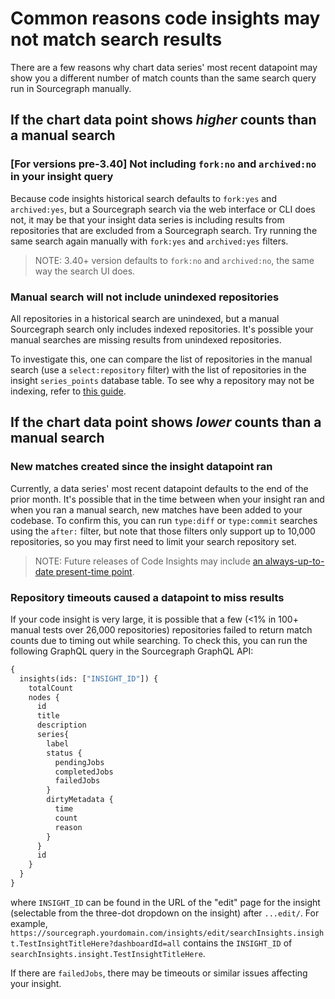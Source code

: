 # Common reasons code insights may not match search results

There are a few reasons why chart data series' most recent datapoint may show you a different number of match counts than the same search query run in Sourcegraph manually. 

## If the chart data point shows *higher* counts than a manual search

### [For versions pre-3.40] Not including `fork:no` and `archived:no` in your insight query

Because code insights historical search defaults to `fork:yes` and `archived:yes`, but a Sourcegraph search via the web interface or CLI does not, it may be that your insight data series is including results from repositories that are excluded from a Sourcegraph search. Try running the same search again manually with `fork:yes` and `archived:yes` filters. 

> NOTE: 3.40+ version defaults to `fork:no` and `archived:no`, the same way the search UI does.

### Manual search will not include unindexed repositories

All repositories in a historical search are unindexed, but a manual Sourcegraph search only includes indexed repositories. It's possible your manual searches are missing results from unindexed repositories. 

To investigate this, one can compare the list of repositories in the manual search (use a `select:repository` filter) with the list of repositories in the insight `series_points` database table. To see why a repository may not be indexing, refer to [this guide](../../admin/troubleshooting.md#sourcegraph-is-not-returning-results-from-a-repository-unless-repo-is-included). 

## If the chart data point shows *lower* counts than a manual search 

### New matches created since the insight datapoint ran

Currently, a data series' most recent datapoint defaults to the end of the prior month. It's possible that in the time between when your insight ran and when you ran a manual search, new matches have been added to your codebase. To confirm this, you can run `type:diff` or `type:commit` searches using the `after:` filter, but note that those filters only support up to 10,000 repositories, so you may first need to limit your search repository set. 

> NOTE: Future releases of Code Insights may include [an always-up-to-date present-time point](https://github.com/sourcegraph/sourcegraph/issues/24186).

### Repository timeouts caused a datapoint to miss results

If your code insight is very large, it is possible that a few (\<1% in 100+ manual tests over 26,000 repositories) repositories failed to return match counts due to timing out while searching. To check this, you can run the following GraphQL query in the Sourcegraph GraphQL API: 
```graphql
{
  insights(ids: ["INSIGHT_ID"]) {
    totalCount
    nodes {
      id
      title
      description
      series{
        label
        status {
          pendingJobs
          completedJobs
          failedJobs
        }
        dirtyMetadata {
          time
          count
          reason
        }
      }
      id
    }
  }
}
```

where `INSIGHT_ID` can be found in the URL of the "edit" page for the insight (selectable from the three-dot dropdown on the insight) after `...edit/`. For example, `https://sourcegraph.yourdomain.com/insights/edit/searchInsights.insight.TestInsightTitleHere?dashboardId=all` contains the `INSIGHT_ID` of `searchInsights.insight.TestInsightTitleHere`. 

If there are `failedJobs`, there may be timeouts or similar issues affecting your insight. 
